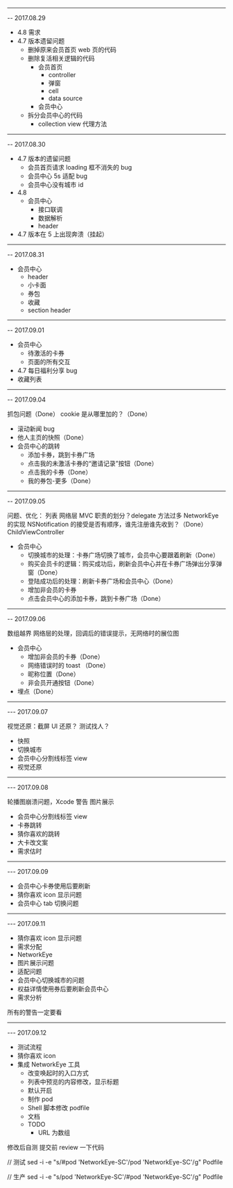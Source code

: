 



-------------------------------------
-- 2017.08.29
-  4.8 需求
- 4.7 版本遗留问题
  - 删掉原来会员首页 web 页的代码
  - 删除复活相关逻辑的代码
    - 会员首页 
      - controller 
      - 弹窗
      - cell
      - data source
    - 会员中心
  - 拆分会员中心的代码
      - collection view 代理方法


-------------------------------------
-- 2017.08.30

- 4.7 版本的遗留问题
  - 会员首页请求 loading 框不消失的 bug
  - 会员中心 5s 适配 bug
  - 会员中心没有城市 id
- 4.8
  - 会员中心
    - 接口联调
    - 数据解析
    - header
- 4.7 版本在 5 上出现奔溃（挂起）


-------------------------------------
-- 2017.08.31

- 会员中心
  - header
  - 小卡面
  - 券包
  - 收藏
  - section header

-------------------------------------
-- 2017.09.01

- 会员中心
  - 待激活的卡券
  - 页面的所有交互
- 4.7 每日福利分享 bug
- 收藏列表


-------------------------------------
-- 2017.09.04

抓包问题（Done）
cookie 是从哪里加的？（Done）

- 滚动新闻 bug
- 他人主页的快照（Done）
- 会员中心的跳转
  - 添加卡券，跳到卡券广场
  - 点击我的未激活卡券的“邀请记录”按钮（Done）
  - 点击我的卡券（Done）
  - 我的券包-更多（Done）


  
-------------------------------------
-- 2017.09.05

问题、优化：
列表
网络层
MVC 职责的划分？delegate 方法过多
NetworkEye 的实现
NSNotification 的接受是否有顺序，谁先注册谁先收到？（Done）
ChildViewController

- 会员中心
  - 切换城市的处理：卡券广场切换了城市，会员中心要跟着刷新（Done）
  - 购买会员卡的逻辑：购买成功后，刷新会员中心并在卡券广场弹出分享弹窗（Done）
  - 登陆成功后的处理：刷新卡券广场和会员中心（Done）
  - 增加非会员的卡券
  - 点击会员中心的添加卡券，跳到卡券广场（Done）

-------------------------------------
-- 2017.09.06

数组越界
网络层的处理，回调后的错误提示，无网络时的展位图


- 会员中心
  - 增加非会员的卡券（Done）
  - 网络错误时的 toast （Done）
  - 昵称位置（Done）
  - 非会员开通按钮（Done）
- 埋点（Done）

----------------------------------------
--- 2017.09.07


视觉还原：截屏 UI 还原？
测试找人？

- 快照
- 切换城市
- 会员中心分割线标签 view 
- 视觉还原

----------------------------------------
--- 2017.09.08

轮播图崩溃问题，Xcode 警告
图片展示

- 会员中心分割线标签 view
- 卡券跳转
- 猜你喜欢的跳转
- 大卡改文案
- 需求估时

----------------------------------------
--- 2017.09.09

- 会员中心卡券使用后要刷新
- 猜你喜欢 icon 显示问题
- 会员中心 tab 切换问题


----------------------------------------
--- 2017.09.11
- 猜你喜欢 icon 显示问题
- 需求分配
- NetworkEye
- 图片展示问题
- 适配问题
- 会员中心切换城市的问题
- 权益详情使用券后要刷新会员中心
- 需求分析

所有的警告一定要看

----------------------------------------
--- 2017.09.12

- 测试流程
- 猜你喜欢 icon
- 集成 NetworkEye 工具
  - 改变唤起时的入口方式
  - 列表中预览的内容修改，显示标题
  - 默认开启
  - 制作 pod
  - Shell 脚本修改 podfile
  - 文档
  - TODO
	- URL 为数组


修改后自测
提交前 review 一下代码


// 测试
sed -i -e "s/#pod 'NetworkEye-SC'/pod 'NetworkEye-SC'/g" Podfile

// 生产
sed -i -e "s/pod 'NetworkEye-SC'/#pod 'NetworkEye-SC'/g" Podfile